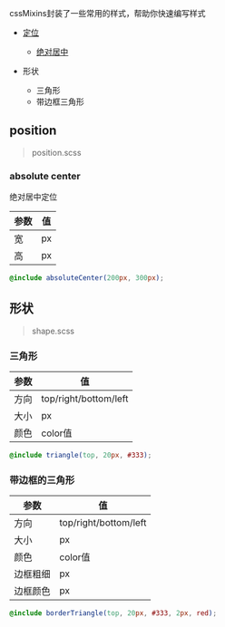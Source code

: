 cssMixins封装了一些常用的样式，帮助你快速编写样式

- [定位](#position)
    - [绝对居中](#absolute-center)
    
- 形状
    - 三角形
    - 带边框三角形

## position
> position.scss

### absolute center
绝对居中定位

| 参数 | 值 |
| --- | --- | 
| 宽 | px |
| 高 | px |

```scss
@include absoluteCenter(200px, 300px);
```

## 形状
> shape.scss
### 三角形
| 参数 | 值 |
| --- | --- | 
| 方向  | top/right/bottom/left |
| 大小 | px |
| 颜色 | color值 |

```scss
@include triangle(top, 20px, #333);
```

### 带边框的三角形

| 参数 | 值 |
| --- | --- | 
| 方向  | top/right/bottom/left |
| 大小 | px |
| 颜色 | color值 |
| 边框粗细 | px |
| 边框颜色 | px | 

```scss
@include borderTriangle(top, 20px, #333, 2px, red);
```